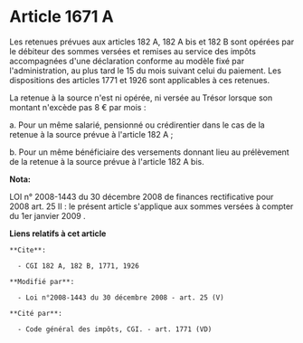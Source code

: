 # Article 1671 A

Les retenues prévues aux articles 182 A, 182 A bis et 182 B sont opérées par le débiteur des sommes versées et remises au
service des impôts accompagnées d'une déclaration conforme au modèle fixé par l'administration, au plus tard le 15 du mois
suivant celui du paiement. Les dispositions des articles 1771 et 1926 sont applicables à ces retenues. 

La retenue à la source n'est ni opérée, ni versée au Trésor lorsque son montant n'excède pas 8 € par mois :

a. Pour un même salarié, pensionné ou crédirentier dans le cas de la retenue à la source prévue à l'article 182 A ;

b. Pour un même bénéficiaire des versements donnant lieu au prélèvement de la retenue à la source prévue à l'article 182 A
bis.

**Nota:**

LOI n° 2008-1443 du 30 décembre 2008 de finances rectificative pour 2008 art. 25 II : le présent article s'applique aux
sommes versées à compter du 1er janvier 2009
.

**Liens relatifs à cet article**

	**Cite**:

	  - CGI 182 A, 182 B, 1771, 1926

	**Modifié par**:

	  - Loi n°2008-1443 du 30 décembre 2008 - art. 25 (V)

	**Cité par**:

	  - Code général des impôts, CGI. - art. 1771 (VD)
